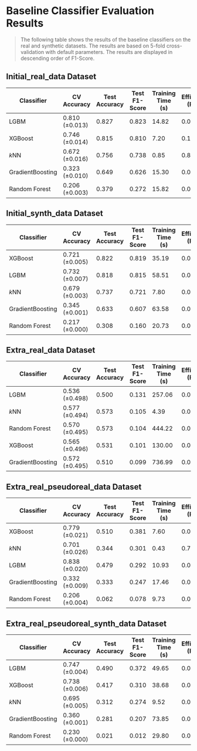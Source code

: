 # Baseline Classifier Evaluation Results


> The following table shows the results of the baseline classifiers on the real and synthetic datasets.
> The results are based on 5-fold cross-validation with default parameters.
> The results are displayed in descending order of F1-Score.

## Initial_real_data Dataset

| Classifier | CV Accuracy | Test Accuracy | Test F1-Score | Training Time (s) | Efficiency (F1/s) |
|------------|-------------|---------------|---------------|------------------| ------------------ |
| LGBM | 0.810 (±0.013) | 0.827 | 0.823 | 14.82 | 0.06 |
| XGBoost | 0.746 (±0.014) | 0.815 | 0.810 | 7.20 | 0.11 |
| $k$NN | 0.672 (±0.016) | 0.756 | 0.738 | 0.85 | 0.87 |
| GradientBoosting | 0.323 (±0.010) | 0.649 | 0.626 | 15.30 | 0.04 |
| Random Forest | 0.206 (±0.003) | 0.379 | 0.272 | 15.82 | 0.02 |

## Initial_synth_data Dataset

| Classifier | CV Accuracy | Test Accuracy | Test F1-Score | Training Time (s) | Efficiency (F1/s) |
|------------|-------------|---------------|---------------|------------------| ------------------ |
| XGBoost | 0.721 (±0.005) | 0.822 | 0.819 | 35.19 | 0.02 |
| LGBM | 0.732 (±0.007) | 0.818 | 0.815 | 58.51 | 0.01 |
| $k$NN | 0.679 (±0.003) | 0.737 | 0.721 | 7.80 | 0.09 |
| GradientBoosting | 0.345 (±0.001) | 0.633 | 0.607 | 63.58 | 0.01 |
| Random Forest | 0.217 (±0.000) | 0.308 | 0.160 | 20.73 | 0.01 |

## Extra_real_data Dataset

| Classifier | CV Accuracy | Test Accuracy | Test F1-Score | Training Time (s) | Efficiency (F1/s) |
|------------|-------------|---------------|---------------|------------------| ------------------ |
| LGBM | 0.536 (±0.498) | 0.500 | 0.131 | 257.06 | 0.00 |
| $k$NN | 0.577 (±0.494) | 0.573 | 0.105 | 4.39 | 0.02 |
| Random Forest | 0.570 (±0.495) | 0.573 | 0.104 | 444.22 | 0.00 |
| XGBoost | 0.565 (±0.496) | 0.531 | 0.101 | 130.00 | 0.00 |
| GradientBoosting | 0.572 (±0.495) | 0.510 | 0.099 | 736.99 | 0.00 |

## Extra_real_pseudoreal_data Dataset

| Classifier | CV Accuracy | Test Accuracy | Test F1-Score | Training Time (s) | Efficiency (F1/s) |
|------------|-------------|---------------|---------------|------------------| ------------------ |
| XGBoost | 0.779 (±0.021) | 0.510 | 0.381 | 7.60 | 0.05 |
| $k$NN | 0.701 (±0.026) | 0.344 | 0.301 | 0.43 | 0.71 |
| LGBM | 0.838 (±0.020) | 0.479 | 0.292 | 10.93 | 0.03 |
| GradientBoosting | 0.332 (±0.009) | 0.333 | 0.247 | 17.46 | 0.01 |
| Random Forest | 0.206 (±0.004) | 0.062 | 0.078 | 9.73 | 0.01 |

## Extra_real_pseudoreal_synth_data Dataset

| Classifier | CV Accuracy | Test Accuracy | Test F1-Score | Training Time (s) | Efficiency (F1/s) |
|------------|-------------|---------------|---------------|------------------| ------------------ |
| LGBM | 0.747 (±0.004) | 0.490 | 0.372 | 49.65 | 0.01 |
| XGBoost | 0.738 (±0.006) | 0.417 | 0.310 | 38.68 | 0.01 |
| $k$NN | 0.695 (±0.005) | 0.312 | 0.274 | 9.52 | 0.03 |
| GradientBoosting | 0.360 (±0.001) | 0.281 | 0.207 | 73.85 | 0.00 |
| Random Forest | 0.230 (±0.000) | 0.021 | 0.012 | 29.80 | 0.00 |

